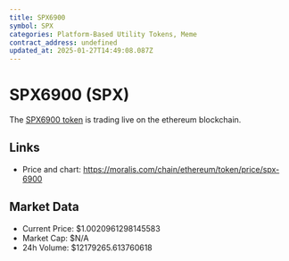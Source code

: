 ```yaml
---
title: SPX6900
symbol: SPX
categories: Platform-Based Utility Tokens, Meme
contract_address: undefined
updated_at: 2025-01-27T14:49:08.087Z
---
```


# SPX6900 (SPX)
The [SPX6900 token](https://moralis.com/chain/ethereum/token/price/spx-6900) is trading live on the ethereum blockchain.

## Links
- Price and chart: https://moralis.com/chain/ethereum/token/price/spx-6900

## Market Data
- Current Price: $1.0020961298145583
- Market Cap: $N/A
- 24h Volume: $12179265.613760618
